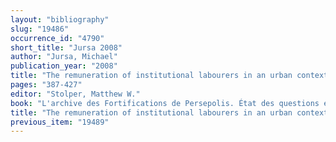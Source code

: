```yaml
---
layout: "bibliography"
slug: "19486"
occurrence_id: "4790"
short_title: "Jursa 2008"
author: "Jursa, Michael"
publication_year: "2008"
title: "The remuneration of institutional labourers in an urban context in Babylonia in the First millennium BC."
pages: "387-427"
editor: "Stolper, Matthew W."
book: "L'archive des Fortifications de Persepolis. État des questions et perspectives de recherches Persika 12 (Paris)"
title: "The remuneration of institutional labourers in an urban context in Babylonia in the First millennium BC."
previous_item: "19489"
---
```

